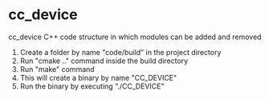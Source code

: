 # cc_device
cc_device C++ code structure in which modules can be added and removed

1. Create a folder by name "code/build" in the project directory
2. Run "cmake .." command inside the build directory
3. Run "make" command
4. This will create a binary by name "CC_DEVICE"
5. Run the binary by executing "./CC_DEVICE"

